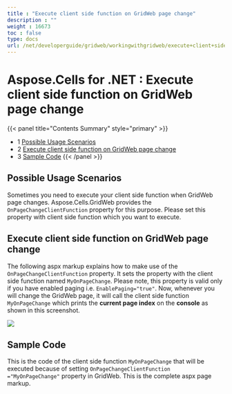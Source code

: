 ```yaml
---
title : "Execute client side function on GridWeb page change" 
description : "" 
weight : 16673 
toc : false
type: docs
url: /net/developerguide/gridweb/workingwithgridweb/execute+client+side+function+on+gridweb+page+change/
---
```


# Aspose.Cells for .NET : Execute client side function on GridWeb page change


{{< panel title="Contents Summary" style="primary" >}}
*   1 [Possible Usage Scenarios](#possible-usage-scenarios)
*   2 [Execute client side function on GridWeb page change](#execute-client-side-function-on-gridweb-page-change)
*   3 [Sample Code](#sample-code)
{{< /panel >}}
 

## Possible Usage Scenarios

Sometimes you need to execute your client side function when GridWeb page changes. Aspose.Cells.GridWeb provides the `OnPageChangeClientFunction` property for this purpose. Please set this property with client side function which you want to execute.

## Execute client side function on GridWeb page change

The following aspx markup explains how to make use of the `OnPageChangeClientFunction` property. It sets the property with the client side function named `MyOnPageChange`. Please note, this property is valid only if you have enabled paging i.e. `EnablePaging="true"`. Now, whenever you will change the GridWeb page, it will call the client side function `MyOnPageChange` which prints the **current page index** on the **console** as shown in this screenshot.

![](https://docs2.aspose.com/cells/net/attachments/40142260/40468496.png)

## Sample Code

This is the code of the client side function `MyOnPageChange` that will be executed because of setting `OnPageChangeClientFunction ="MyOnPageChange"` property in GridWeb. This is the complete aspx page markup.

